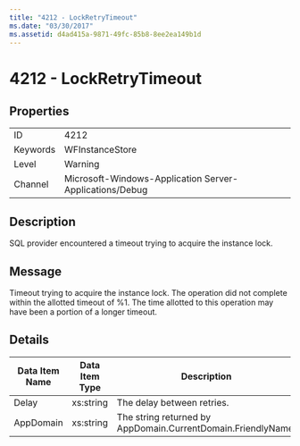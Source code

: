 ```yaml
---
title: "4212 - LockRetryTimeout"
ms.date: "03/30/2017"
ms.assetid: d4ad415a-9871-49fc-85b8-8ee2ea149b1d
---
```

# 4212 - LockRetryTimeout

## Properties  
  
|||  
|-|-|  
|ID|4212|  
|Keywords|WFInstanceStore|  
|Level|Warning|  
|Channel|Microsoft-Windows-Application Server-Applications/Debug|  
  
## Description  

 SQL provider encountered a timeout trying to acquire the instance lock.  
  
## Message  

 Timeout trying to acquire the instance lock.  The operation did not complete within the allotted timeout of %1. The time allotted to this operation may have been a portion of a longer timeout.  
  
## Details  
  
|Data Item Name|Data Item Type|Description|  
|--------------------|--------------------|-----------------|  
|Delay|xs:string|The delay between retries.|  
|AppDomain|xs:string|The string returned by AppDomain.CurrentDomain.FriendlyName.|
